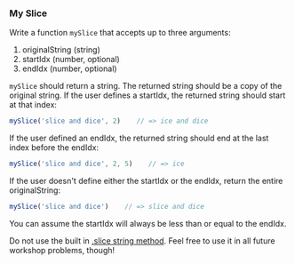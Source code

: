### My Slice

Write a function `mySlice` that accepts up to three arguments:
1. originalString (string)
2. startIdx (number, optional)
3. endIdx (number, optional)

`mySlice` should return a string. The returned string should be a copy of the
original string. If the user defines a startIdx, the returned string should
start at that index:

```javascript
mySlice('slice and dice', 2)    // => ice and dice
```

If the user defined an endIdx, the returned string should end at the last index
before the endIdx:

```javascript
mySlice('slice and dice', 2, 5)    // => ice
```

If the user doesn't define either the startIdx or the endIdx, return the entire
originalString:

```javascript
mySlice('slice and dice')    // => slice and dice
```

You can assume the startIdx will always be less than or equal to the endIdx.

Do not use the built in [.slice string method](https://developer.mozilla.org/en-US/docs/Web/JavaScript/Reference/Global_Objects/String/slice). Feel free to use it in all future
workshop problems, though!
